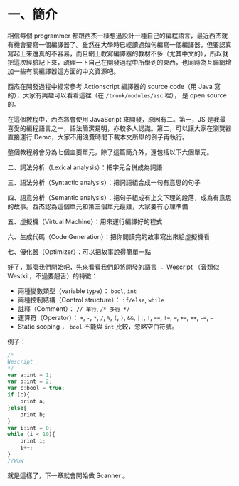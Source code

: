 # 一、簡介 

相信每個 programmer 都跟西杰一樣想過設計一種自己的編程語言，最近西杰就有機會要寫一個編譯器了。雖然在大學時已經讀過如何編寫一個編譯器，但要認真寫起上來還真的不容易，而且網上教寫編譯器的教材不多（尤其中文的），所以就把這次經驗記下來，疏理一下自己在開發過程中所學到的東西，也同時為互聯網增加一些有關編譯器這方面的中文資源吧。

西杰在開發過程中經常參考 Actionscript 編譯器的 source code（用 Java 寫的），大家有興趣可以看看這裡（在 `/trunk/modules/asc` 裡）， 是 open source 的。

在這個教程中，西杰將會使用 JavaScript 來開發，原因有二。第一，JS 是我最喜愛的編程語言之一，語法簡潔易明，亦較多人認識。第二，可以讓大家在瀏覽器直接運行 Demo，大家不用浪費時間下載本文所舉的例子再執行。

整個教程將會分為七個主要單元，除了這篇簡介外，還包括以下六個單元。

二、詞法分析（Lexical analysis）：把字元合併成為詞語

三、語法分析（Syntactic analysis）：把詞語組合成一句有意思的句子

四、語意分析（Semantic analysis）：把句子組成有上文下理的段落，成為有意思的故事。西杰認為這個單元和第三個單元最難，大家要有心理準備

五、虛擬機（Virtual Machine）：用來運行編譯好的程式

六、生成代碼（Code Generation）：把你閱讀完的故事寫出來給虛擬機看

七、優化器（Optimizer）：可以把故事說得簡單一點
 
好了，那麼我們開始吧，先來看看我們即將開發的語言 ﹣ Wescript （音類似 Westkit，不過要翹舌）的特徵：

* 兩種變數類型（variable type）： `bool`, `int`
* 兩種控制結構（Control structure）： `if/else`, `while`
* 註釋（Comment）： `// 單行`, `/* 多行 */`
* 運算符（Operator）： `+`, `-`, `*`, `/`, `%`, `(`, `)`, `&&`, `||`, `!`, `==`, `!=`, `=`, `+=`, `++`, `-=`, `–`
* Static scoping ， `bool` 不能與 `int` 比較，忽略空白符號。

例子：

```js
/*
Wescript
*/
var a:int = 1;
var b:int = 2;
var c:bool = true;
if (c){
    print a;
}else{
    print b;
}
var i:int = 0;
while (i < 10){
    print i;
    i++;
}
//WoW
```

就是這樣了，下一章就會開始做 Scanner 。

